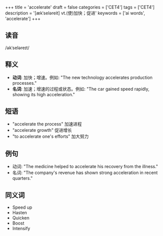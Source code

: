 +++
title = 'accelerate'
draft = false
categories = ['CET4']
tags = ['CET4']
description = '[ækˈseləreit] vt.(使)加快；促进'
keywords = ['ai words', 'accelerate']
+++

## 读音
/əkˈseləreɪt/

## 释义
- **动词**: 加快；增速。例如: "The new technology accelerates production processes."
- **名词**: 加速；增速的过程或状态。例如: "The car gained speed rapidly, showing its high acceleration."

## 短语
- "accelerate the process" 加速进程
- "accelerate growth" 促进增长
- "to accelerate one's efforts" 加大努力

## 例句
- 动词: "The medicine helped to accelerate his recovery from the illness."
- 名词: "The company's revenue has shown strong acceleration in recent quarters."

## 同义词
- Speed up
- Hasten
- Quicken
- Boost
- Intensify
